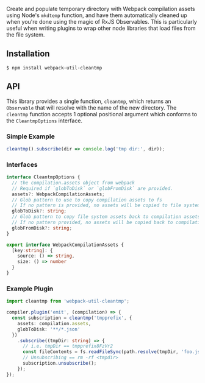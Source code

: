 Create and populate temporary directory with Webpack compilation assets
using Node's `mkdtemp` function, and have them automatically cleaned up when you're done using the
magic of RxJS Observables. This is particularly useful when writing plugins to wrap
other node libraries that load files from the file system.

## Installation

```
$ npm install webpack-util-cleantmp
```

## API

This library provides a single function, `cleantmp`, which returns an `Observable`
that will resolve with the name of the new directory.
The `cleantmp` function accepts 1 optional positional argument which conforms to
the `CleantmpOptions` interface.

### Simple Example

```typescript
cleantmp().subscribe(dir => console.log('tmp dir:', dir));
```

### Interfaces

```typescript
interface CleantmpOptions {
  // the compilation.assets object from webpack
  // Required if `globToDisk` or `globFromDisk` are provided.
  assets?: WebpackCompilationAssets;
  // Glob pattern to use to copy compilation assets to fs
  // If no pattern is provided, no assets will be copied to file system.
  globToDisk?: string;
  // Glob pattern to copy file system assets back to compilation assets object
  // If no pattern provided, no assets will be copied back to compilation assets.
  globFromDisk?: string;
}

export interface WebpackCompilationAssets {
  [key:string]: {
    source: () => string,
    size: () => number
  }
}
```

### Example Plugin

```typescript
import cleantmp from 'webpack-util-cleantmp';

compiler.plugin('emit', (compilation) => {
  const subscription = cleantmp('tmpprefix', {
    assets: compilation.assets,
    globToDisk: '**/*.json'
  })
    .subscribe((tmpDir: string) => {
      // i.e. tmpDir == tmpprefix8FzVr2
      const fileContents = fs.readFileSync(path.resolve(tmpDir, 'foo.json'), 'utf-8');
      // Unsubscribing == rm -rf <tmpdir>
      subscription.unsubscribe();
    });
});
```

